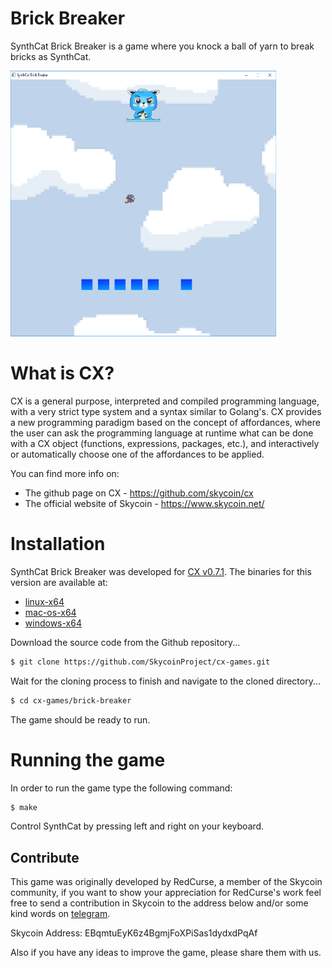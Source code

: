 # Brick Breaker

SynthCat Brick Breaker is a game where you knock a ball of yarn to break bricks as SynthCat.
<p float="left">
  <img height="425" width="425" src="assets/screenshots/preview.gif">
</p>

# What is CX?
CX is a general purpose, interpreted and compiled programming language, with a very strict type system and a syntax similar to Golang's. CX provides a new programming paradigm based on the concept of affordances, where the user can ask the programming language at runtime what can be done with a CX object (functions, expressions, packages, etc.), and interactively or automatically choose one of the affordances to be applied.

You can find more info on:
  - The github page on CX - https://github.com/skycoin/cx
  - The official website of Skycoin - https://www.skycoin.net/

# Installation
SynthCat Brick Breaker was developed for [CX v0.7.1](https://github.com/SkycoinProject/cx/releases/tag/v0.7.1).
The binaries for this version are available at:
  - [linux-x64](https://github.com/SkycoinProject/cx/releases/download/v0.7.1/cx-0.7.1-bin-linux-x64.zip)
  - [mac-os-x64](https://github.com/SkycoinProject/cx/releases/download/v0.7.1/cx-0.7.1-bin-macos-x64.zip)
  - [windows-x64](https://github.com/SkycoinProject/cx/releases/download/v0.7.1/cx-0.7.1-bin-windows-x64.zip)

Download the source code from the Github repository...
```sh
$ git clone https://github.com/SkycoinProject/cx-games.git
```

Wait for the cloning process to finish and navigate to the cloned directory...
```sh
$ cd cx-games/brick-breaker
```

The game should be ready to run.

# Running the game
In order to run the game type the following command:

```sh
$ make
```

Control SynthCat by pressing left and right on your keyboard.

## Contribute
This game was originally developed by RedCurse, a member of the Skycoin community,
if you want to show your appreciation for RedCurse's work feel free to send a
contribution in Skycoin to the address below and/or some kind words on [telegram](https://t.me/redcurse). <br/>

Skycoin Address: EBqmtuEyK6z4BgmjFoXPiSas1dydxdPqAf<br/>

Also if you have any ideas to improve the game, please share them with us.
